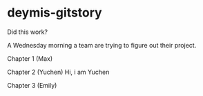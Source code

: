 # deymis-gitstory
Did this work?

A Wednesday morning a team 
are trying to figure out their project.

Chapter 1 (Max)

Chapter 2 (Yuchen) Hi, i am Yuchen

Chapter 3 (Emily)
